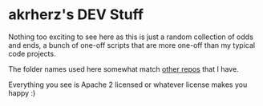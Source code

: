 # akrherz's DEV Stuff

Nothing too exciting to see here as this is just a random collection of odds
and ends, a bunch of one-off scripts that are more one-off than my typical code
projects.

The folder names used here somewhat match [other repos](https://github.com/akrherz)
that I have.

Everything you see is Apache 2 licensed or whatever license makes you happy :)
